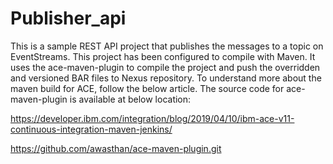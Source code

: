 # Publisher_api
This is a sample REST API project that publishes the messages to a topic on EventStreams. This project has been configured to compile with Maven. It uses the ace-maven-plugin to compile the project and push the overridden and versioned BAR files to Nexus repository.
To understand more about the maven build for ACE, follow the below article. The source code for ace-maven-plugin is available at below location:

https://developer.ibm.com/integration/blog/2019/04/10/ibm-ace-v11-continuous-integration-maven-jenkins/

https://github.com/awasthan/ace-maven-plugin.git
